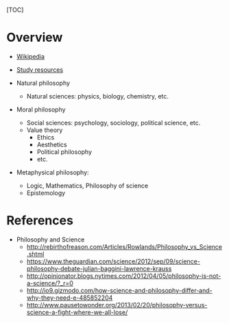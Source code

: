 [TOC]

# Overview
- [Wikipedia](https://en.wikipedia.org/wiki/Philosophy)
- [Study resources](http://www.philosophypages.com/)

- Natural philosophy
    + Natural sciences: physics, biology, chemistry, etc.
- Moral philosophy
    + Social sciences: psychology, sociology, political science, etc.
    + Value theory
        * Ethics
        * Aesthetics
        * Political philosophy
        * etc.
- Metaphysical philosophy:
    + Logic, Mathematics, Philosophy of science
    + Epistemology

# References
- Philosophy and Science
	+ http://rebirthofreason.com/Articles/Rowlands/Philosophy_vs_Science.shtml
	+ https://www.theguardian.com/science/2012/sep/09/science-philosophy-debate-julian-baggini-lawrence-krauss
	+ http://opinionator.blogs.nytimes.com/2012/04/05/philosophy-is-not-a-science/?_r=0
	+ http://io9.gizmodo.com/how-science-and-philosophy-differ-and-why-they-need-e-485852204
	+ http://www.pausetowonder.org/2013/02/20/philosophy-versus-science-a-fight-where-we-all-lose/

[1]: https://en.wikipedia.org/wiki/Confucianism "Confucianism"
[2]: https://en.wikipedia.org/wiki/Legalism_(Chinese_philosophy) "Wikipedia - Legalism"
[list-religion-beliefs]: http://www.humanreligions.info/religions.html
[wiki-pantheism]: https://en.wikipedia.org/wiki/Pantheism
[stanford-pantheism]: https://plato.stanford.edu/entries/pantheism/
[einstein-god-religion-theology]: http://www.spaceandmotion.com/albert-einstein-god-religion-theology.htm
